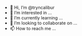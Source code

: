 - 👋 Hi, I’m @tryncalibur
- 👀 I’m interested in ...
- 🌱 I’m currently learning ...
- 💞️ I’m looking to collaborate on ...
- 📫 How to reach me ...

<!---
tryncalibur/tryncalibur is a ✨ special ✨ repository because its `README.md` (this file) appears on your GitHub profile.
You can click the Preview link to take a look at your changes.
--->
